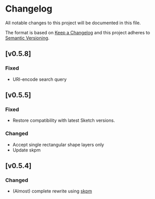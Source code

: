 # Changelog

All notable changes to this project will be documented in this file.

The format is based on [Keep a Changelog](http://keepachangelog.com/en/1.0.0/)
and this project adheres to [Semantic Versioning](http://semver.org/spec/v2.0.0.html).

## [v0.5.8]

### Fixed

- URI-encode search query

## [v0.5.5]

### Fixed

- Restore compatibility with latest Sketch versions.

### Changed

- Accept single rectangular shape layers only
- Update skpm

## [v0.5.4]

### Changed

- (Almost) complete rewrite using [skpm](https://github.com/skpm/skpm)
